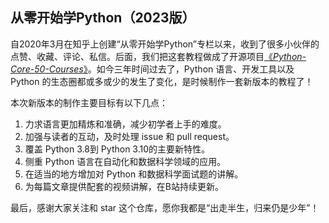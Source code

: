 ## 从零开始学Python（2023版）

自2020年3月在知乎上创建“从零开始学Python”专栏以来，收到了很多小伙伴的点赞、收藏、评论、私信。后面，我们把这套教程做成了开源项目[《*Python-Core-50-Courses*》](https://github.com/jackfrued/Python-Core-50-Courses)。如今三年时间过去了，Python 语言、开发工具以及 Python 的生态圈都或多或少的发生了变化，是时候制作一套新版本的教程了！

本次新版本的制作主要目标有以下几点：

1. 力求语言更加精炼和准确，减少初学者上手的难度。
2. 加强与读者的互动，及时处理 issue 和 pull request。
3. 覆盖 Python 3.8到 Python 3.10的主要新特性。
4. 侧重 Python 语言在自动化和数据科学领域的应用。
5. 在适当的地方增加对 Python 和数据科学面试题的讲解。
6. 为每篇文章提供配套的视频讲解，在B站持续更新。

最后，感谢大家关注和 star 这个仓库，愿你我都是“出走半生，归来仍是少年”！
